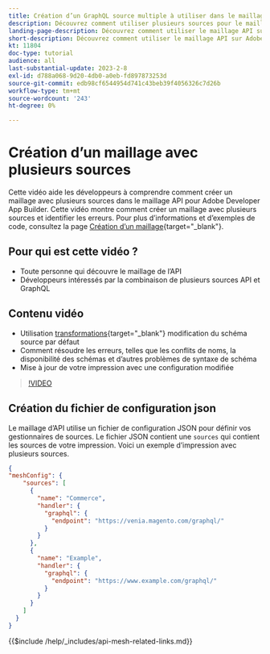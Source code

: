 ```yaml
---
title: Création d’un GraphQL source multiple à utiliser dans le maillage API
description: Découvrez comment utiliser plusieurs sources pour le maillage API sur Adobe Commerce et [!DNL Adobe App Builder]. Découvrez les erreurs courantes et comment les résoudre.
landing-page-description: Découvrez comment utiliser le maillage API sur Adobe Commerce et [!DNL Adobe App Builder]. Découvrez comment créer un message comportant plusieurs sources et comment résoudre certaines erreurs courantes.
short-description: Découvrez comment utiliser le maillage API sur Adobe Commerce et [!DNL Adobe App Builder]. Découvrez comment créer un message comportant plusieurs sources et comment résoudre certaines erreurs courantes.
kt: 11804
doc-type: tutorial
audience: all
last-substantial-update: 2023-2-8
exl-id: d788a068-9d20-4db0-a0eb-fd897873253d
source-git-commit: edb98cf6544954d741c43beb39f4056326c7d26b
workflow-type: tm+mt
source-wordcount: '243'
ht-degree: 0%

---
```


# Création d’un maillage avec plusieurs sources

Cette vidéo aide les développeurs à comprendre comment créer un maillage avec plusieurs sources dans le maillage API pour Adobe Developer App Builder. Cette vidéo montre comment créer un maillage avec plusieurs sources et identifier les erreurs. Pour plus d’informations et d’exemples de code, consultez la page [Création d’un maillage](https://developer.adobe.com/graphql-mesh-gateway/gateway/create-mesh/#create-a-mesh-1){target="_blank"}.

## Pour qui est cette vidéo ?

* Toute personne qui découvre le maillage de l’API
* Développeurs intéressés par la combinaison de plusieurs sources API et GraphQL

## Contenu vidéo

* Utilisation [transformations](https://developer.adobe.com/graphql-mesh-gateway/gateway/transforms/){target="_blank"} modification du schéma source par défaut
* Comment résoudre les erreurs, telles que les conflits de noms, la disponibilité des schémas et d’autres problèmes de syntaxe de schéma
* Mise à jour de votre impression avec une configuration modifiée

>[!VIDEO](https://video.tv.adobe.com/v/3414125?quality=12&learn=on)

## Création du fichier de configuration json

Le maillage d’API utilise un fichier de configuration JSON pour définir vos gestionnaires de sources. Le fichier JSON contient une `sources` qui contient les sources de votre impression. Voici un exemple d’impression avec plusieurs sources.

```json
{
"meshConfig": {
    "sources": [
      {
        "name": "Commerce",
        "handler": {
          "graphql": {
            "endpoint": "https://venia.magento.com/graphql/"
          }
        }
      },
      {
        "name": "Example",
        "handler": {
          "graphql": {
            "endpoint": "https://www.example.com/graphql/"
          }
        }
      }
    ]
  }
}
```

{{$include /help/_includes/api-mesh-related-links.md}}
